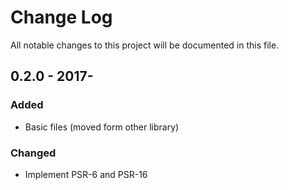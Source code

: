 # Change Log
All notable changes to this project will be documented in this file.

## 0.2.0 - 2017-
### Added
* Basic files (moved form other library)

### Changed
* Implement PSR-6 and PSR-16